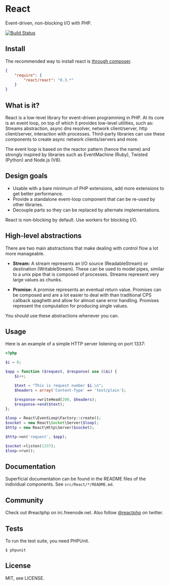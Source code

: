# React

Event-driven, non-blocking I/O with PHP.

[![Build Status](https://secure.travis-ci.org/reactphp/react.png?branch=master)](http://travis-ci.org/reactphp/react)

## Install

The recommended way to install react is [through composer](http://getcomposer.org).

```JSON
{
    "require": {
        "react/react": "0.3.*"
    }
}
```

## What is it?

React is a low-level library for event-driven programming in PHP. At its core
is an event loop, on top of which it  provides low-level utilities, such as:
Streams abstraction, async dns resolver, network client/server, http
client/server, interaction with processes. Third-party libraries can use these
components to create async network clients/servers and more.

The event loop is based on the reactor pattern (hence the name) and strongly
inspired by libraries such as EventMachine (Ruby), Twisted (Python) and
Node.js (V8).

## Design goals

* Usable with a bare minimum of PHP extensions, add more extensions to get better performance.
* Provide a standalone event-loop component that can be re-used by other libraries.
* Decouple parts so they can be replaced by alternate implementations.

React is non-blocking by default. Use workers for blocking I/O.

## High-level abstractions

There are two main abstractions that make dealing with control flow a lot more
manageable.

* **Stream:** A stream represents an I/O source (ReadableStream) or
  destination (WritableStream). These can be used to model pipes, similar
  to a unix pipe that is composed of processes. Streams represent very large
  values as chunks.

* **Promise:** A promise represents an eventual return value. Promises can be
  composed and are a lot easier to deal with than traditional CPS callback
  spaghetti and allow for almost sane error handling. Promises represent the
  computation for producing single values.

You should use these abstractions whenever you can.

## Usage

Here is an example of a simple HTTP server listening on port 1337:
```php
<?php

$i = 0;

$app = function ($request, $response) use (&$i) {
    $i++;

    $text = "This is request number $i.\n";
    $headers = array('Content-Type' => 'text/plain');

    $response->writeHead(200, $headers);
    $response->end($text);
};

$loop = React\EventLoop\Factory::create();
$socket = new React\Socket\Server($loop);
$http = new React\Http\Server($socket);

$http->on('request', $app);

$socket->listen(1337);
$loop->run();
```

## Documentation

Superficial documentation can be found in the README files of the individual
components. See `src/React/*/README.md`.

## Community

Check out #reactphp on irc.freenode.net. Also follow
[@reactphp](https://twitter.com/#!/reactphp) on twitter.

## Tests

To run the test suite, you need PHPUnit.

    $ phpunit

## License

MIT, see LICENSE.
